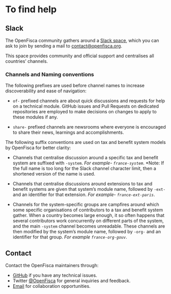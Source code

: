 # <i icon-name="heart-handshake"></i> To find help

## Slack

The OpenFisca community gathers around a [Slack space](https://openfisca.slack.com), which you can ask to join by sending a mail to [contact@openfisca.org](mailto:contact@openfisca.org?subject=Slack).

This space provides community and official support and centralises all countries’ channels.

### Channels and Naming conventions

The following prefixes are used before channel names to increase discoverability and ease of navigation:

- `of-` prefixed channels are about quick discussions and requests for help on a technical module. GitHub issues and Pull Requests on dedicated repositories are employed to make decisions on changes to apply to these modules if any.

- `share-` prefixed channels are newsrooms where everyone is encouraged to share their news, learnings and accomplishments.

The following suffix conventions are used on tax and benefit system models by OpenFisca for better clarity:

- Channels that centralise discussion around a specific tax and benefit system are suffixed with `-system`.
 _For example- `france-system`_.
*Note: If the full name is too long for the Slack channel character limit, then a shortened version of the name is used.

- Channels that centralise discussions around extensions to tax and benefit systems are given that system’s module name, followed by `-ext-` and an identifier for that extension.
_For example- `france-ext-paris`_.

- Channels for the system-specific groups are campfires around which some specific organisations of contributors to a tax and benefit system gather. When a country becomes large enough, it so often happens that several contributors work concurrently on different parts of the system, and the main `-system` channel becomes unreadable. These channels are then modified by the system’s module name, followed by `-org-` and an identifier for that group. _For example `france-org-gouv`_.

## Contact

Contact the OpenFisca maintainers through:

- [GitHub](./contribute/guidelines.md#opening-issues) if you have any technical issues.
- Twitter [@OpenFisca](https://twitter.com/OpenFisca) for general inquiries and feedback.
- [Email](mailto:contact@openfisca.org) for collaboration opportunities.
